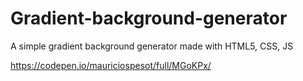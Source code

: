 # Gradient-background-generator
A simple gradient background generator made with HTML5, CSS, JS

https://codepen.io/mauriciospesot/full/MGoKPx/
